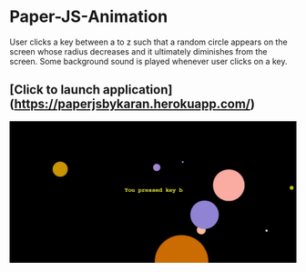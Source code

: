# Paper-JS-Animation

User clicks a key between a to z such that a random circle appears on the screen whose radius decreases and it ultimately diminishes from the screen. Some background sound is played whenever user clicks on a key.

## [Click to launch application] (https://paperjsbykaran.herokuapp.com/)

![](Img.jpg)
